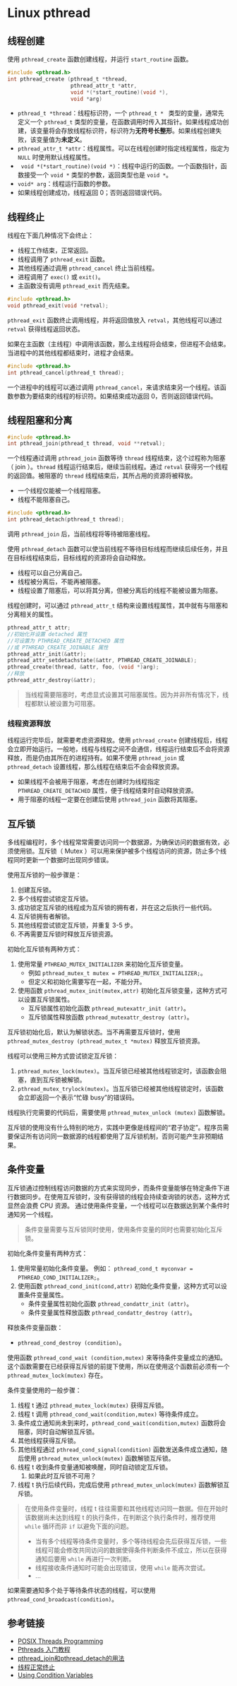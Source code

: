 # Linux pthread

## 线程创建

使用 `pthread_create` 函数创建线程，并运行 `start_routine` 函数。

```c
#include <pthread.h>
int pthread_create (pthread_t *thread,
                    pthread_attr_t *attr,
                    void *(*start_routine)(void *),
                    void *arg)
```

- `pthread_t *thread`：线程标识符，一个 `pthread_t * ` 类型的变量，通常先定义一个 `pthread_t` 类型的变量，在函数调用时传入其指针。如果线程成功创建，该变量将会存放线程标识符，标识符为**无符号长整形**。如果线程创建失败，该变量值为**未定义**。
- `pthread_attr_t *attr`：线程属性。可以在线程创建时指定线程属性，指定为 `NULL` 时使用默认线程属性。
- ` void *(*start_routine)(void *)`：线程中运行的函数。一个函数指针，函数接受一个 `void *` 类型的参数，返回类型也是 `void *`。
- `void* arg`：线程运行函数的参数。
- 如果线程创建成功，线程返回 0；否则返回错误代码。

## 线程终止

线程在下面几种情况下会终止：

- 线程工作结束，正常返回。
- 线程调用了 `pthread_exit` 函数。
- 其他线程通过调用 `pthread_cancel` 终止当前线程。
- 进程调用了 `exec()` 或 `exit()`。
- 主函数没有调用 `pthread_exit` 而先结束。

```c
#include <pthread.h>
void pthread_exit(void *retval);
```

`pthread_exit` 函数终止调用线程，并将返回值放入 `retval`，其他线程可以通过 `retval` 获得线程返回状态。

如果在主函数（主线程）中调用该函数，那么主线程将会结束，但进程不会结束。当进程中的其他线程都结束时，进程才会结束。

```c
#include <pthread.h>
int pthread_cancel(pthread_t thread);
```

一个进程中的线程可以通过调用 `pthread_cancel`，来请求结束另一个线程。该函数参数为要结束的线程的标识符。如果结束成功返回 0，否则返回错误代码。

## 线程阻塞和分离

```c
#include <pthread.h>
int pthread_join(pthread_t thread, void **retval);
```

一个线程通过调用 `pthread_join` 函数等待 `thread` 线程结束，这个过程称为阻塞（ join ）。`thread` 线程运行结束后，继续当前线程。通过 `retval` 获得另一个线程的返回值。被阻塞的 `thread` 线程结束后，其所占用的资源将被释放。

- 一个线程仅能被一个线程阻塞。
- 线程不能阻塞自己。

```c
#include <pthread.h>
int pthread_detach(pthread_t thread);
```

调用 `pthread_join` 后，当前线程将等待被阻塞线程。

使用 `pthread_detach` 函数可以使当前线程不等待目标线程而继续后续任务，并且在目标线程结束后，目标线程的资源将会自动释放。

- 线程可以自己分离自己。
- 线程被分离后，不能再被阻塞。
- 线程设置了阻塞后，可以将其分离，但被分离后的线程不能被设置为阻塞。

线程创建时，可以通过 `pthread_attr_t` 结构来设置线程属性，其中就有与阻塞和分离相关的属性。

```c
pthread_attr_t attr;
//初始化并设置 detached 属性
//可设置为 PTHREAD_CREATE_DETACHED 属性
//或 PTHREAD_CREATE_JOINABLE 属性
pthread_attr_init(&attr);
pthread_attr_setdetachstate(&attr, PTHREAD_CREATE_JOINABLE);
pthread_create(thread, &attr, foo, (void *)arg);
//释放
pthread_attr_destroy(&attr);
```

>当线程需要阻塞时，考虑显式设置其可阻塞属性。因为并非所有情况下，线程都默认被设置为可阻塞。
>

### 线程资源释放
线程运行完毕后，就需要考虑资源释放。使用 `pthread_create` 创建线程后，线程会立即开始运行。一般地，线程与线程之间不会通信，线程运行结束后不会将资源释放，而是仍由其所在的进程持有。如果不使用 `pthread_join` 或 `pthread_detach` 设置线程，那么线程在结束后不会会释放资源。

- 如果线程不会被用于阻塞，考虑在创建时为线程指定 `PTHREAD_CREATE_DETACHED` 属性，便于线程结束时自动释放资源。
- 用于阻塞的线程一定要在创建后使用 `pthread_join` 函数将其阻塞。

## 互斥锁
多线程编程时，多个线程常常需要访问同一个数据源，为确保访问的数据有效，必须使用锁。互斥锁（ Mutex ）可以用来保护被多个线程访问的资源，防止多个线程同时更新一个数据时出现同步错误。

使用互斥锁的一般步骤是：
1. 创建互斥锁。
2. 多个线程尝试锁定互斥锁。
3. 成功锁定互斥锁的线程成为互斥锁的拥有者，并在这之后执行一些代码。
4. 互斥锁拥有者解锁。
5. 其他线程尝试锁定互斥锁，并重复 3-5 步。
6. 不再需要互斥锁时释放互斥锁资源。

初始化互斥锁有两种方式：
1. 使用常量 `PTHREAD_MUTEX_INITIALIZER` 来初始化互斥锁变量。
   - 例如 `pthread_mutex_t mutex = PTHREAD_MUTEX_INITIALIZER;`。
   - 但定义和初始化需要写在一起，不能分开。
2. 使用函数 `pthread_mutex_init(mutex,attr)` 初始化互斥锁变量，这种方式可以设置互斥锁属性。
   - 互斥锁属性初始化函数 `pthread_mutexattr_init (attr)`。
   - 互斥锁属性释放函数 `pthread_mutexattr_destroy (attr)`。

互斥锁初始化后，默认为解锁状态。当不再需要互斥锁时，使用 `pthread_mutex_destroy (pthread_mutex_t *mutex)` 释放互斥锁资源。

线程可以使用三种方式尝试锁定互斥锁：
1. `pthread_mutex_lock(mutex)`。当互斥锁已经被其他线程锁定时，该函数会阻塞，直到互斥锁被解锁。
2. `pthread_mutex_trylock(mutex)`。当互斥锁已经被其他线程锁定时，该函数会立即返回一个表示“忙碌 busy”的错误码。

线程执行完需要的代码后，需要使用 `pthread_mutex_unlock (mutex)` 函数解锁。

互斥锁的使用没有什么特别的地方，实践中更像是线程间的“君子协定”。程序员需要保证所有访问同一数据源的线程都使用了互斥锁机制，否则可能产生非预期结果。

## 条件变量

互斥锁通过控制线程访问数据的方式来实现同步，而条件变量能够在特定条件下进行数据同步。在使用互斥锁时，没有获得锁的线程会持续查询锁的状态，这种方式显然会浪费 CPU 资源。
通过使用条件变量，一个线程可以在数据达到某个条件时通知另一个线程。

> 条件变量需要与互斥锁同时使用，使用条件变量的同时也需要初始化互斥锁。

初始化条件变量有两种方式：
1. 使用常量初始化条件变量。
   例如： `pthread_cond_t myconvar = PTHREAD_COND_INITIALIZER;`。
2. 使用函数 `pthread_cond_init(cond,attr)` 初始化条件变量，这种方式可以设置条件变量属性。
   - 条件变量属性初始化函数 `pthread_condattr_init (attr)`。
   - 条件变量属性释放函数 `pthread_condattr_destroy (attr)`。

释放条件变量函数：
- `pthread_cond_destroy (condition)`。

使用函数 `pthread_cond_wait (condition,mutex)` 来等待条件变量成立的通知。这个函数需要在已经获得互斥锁的前提下使用，所以在使用这个函数前必须有一个 `pthread_mutex_lock(mutex)` 存在。

条件变量使用的一般步骤：
1. 线程 t 通过 `pthread_mutex_lock(mutex)` 获得互斥锁。
2. 线程 t 调用 `pthread_cond_wait(condition,mutex)` 等待条件成立。
3. 条件成立通知尚未到来时，`pthread_cond_wait(condition,mutex)` 函数将会阻塞，同时自动解锁互斥锁。
4. 其他线程获得互斥锁。
5. 其他线程通过 `pthread_cond_signal(condition)` 函数发送条件成立通知，随后使用 `pthread_mutex_unlock(mutex)` 函数解锁互斥锁。
6. 线程 t 收到条件变量通知被唤醒，同时自动锁定互斥锁。
   1. 如果此时互斥锁不可用？
7. 线程 t 执行后续代码，完成后使用 `pthread_mutex_unlock(mutex)` 函数解锁互斥锁。

> 在使用条件变量时，线程 t 往往需要和其他线程访问同一数据。但在开始时该数据尚未达到线程 t 的执行条件，在判断这个执行条件时，推荐使用 `while` 循环而非 `if` 以避免下面的问题。
> - 当有多个线程等待条件变量时，多个等待线程会先后获得互斥锁，一些线程可能会修改共同访问的数据使得条件判断条件不成立，所以在获得通知后要用 `while` 再进行一次判断。
> - 线程接收条件通知时可能会出现错误，使用 `while` 能再次尝试。
> - ...

如果需要通知多个处于等待条件状态的线程，可以使用 `pthread_cond_broadcast(condition)`。







## 参考链接

- [POSIX Threads Programming](https://hpc-tutorials.llnl.gov/posix/)
- [Pthreads 入门教程](https://hanbingyan.github.io/2016/03/07/pthread_on_linux/)
- [pthread_join和pthread_detach的用法](https://www.cnblogs.com/fnlingnzb-learner/p/6959285.html)
- [线程正常终止](https://www.cnblogs.com/zhangxuan/p/6430034.html)
- [Using Condition Variables](https://docs.oracle.com/cd/E19455-01/806-5257/6je9h032r/index.html)


